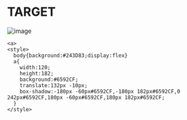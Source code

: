 # TARGET

![image](https://github.com/gaschneider/cssbattle/assets/16023844/28204a8f-6eb3-4f69-829c-2c3b3d69ecdb)

```
<a>
<style>
  body{background:#243D83;display:flex}
  a{
    width:120;
    height:182;
    background:#6592CF;
    translate:132px -10px;
    box-shadow:-180px -60px#6592CF,-180px 182px#6592CF,0 242px#6592CF,180px -60px#6592CF,180px 182px#6592CF;
  }
</style>
```
